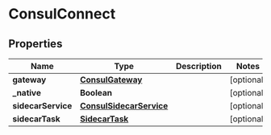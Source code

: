 

# ConsulConnect


## Properties

Name | Type | Description | Notes
------------ | ------------- | ------------- | -------------
**gateway** | [**ConsulGateway**](ConsulGateway.md) |  |  [optional]
**_native** | **Boolean** |  |  [optional]
**sidecarService** | [**ConsulSidecarService**](ConsulSidecarService.md) |  |  [optional]
**sidecarTask** | [**SidecarTask**](SidecarTask.md) |  |  [optional]



